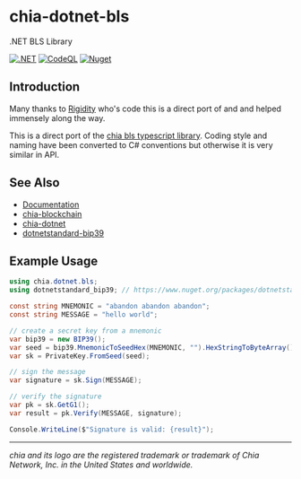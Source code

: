 # chia-dotnet-bls

.NET BLS Library

[![.NET](https://github.com/dkackman/chia-dotnet-bls/actions/workflows/dotnet.yml/badge.svg)](https://github.com/dkackman/chia-dotnet-bls/actions/workflows/dotnet.yml)
[![CodeQL](https://github.com/dkackman/chia-dotnet-bls/actions/workflows/github-code-scanning/codeql/badge.svg)](https://github.com/dkackman/chia-dotnet-bls/actions/workflows/github-code-scanning/codeql)
[![Nuget](https://img.shields.io/nuget/dt/chia-dotnet-bls)](https://www.nuget.org/packages/chia-dotnet-bls/)

## Introduction

Many thanks to [Rigidity](https://github.com/Rigidity) who's code this is a direct port of and and helped immensely along the way.

This is a direct port of the [chia bls typescript library](https://github.com/Chia-Network/node-chia-bls). Coding style and naming have been converted to C# conventions but otherwise it is very similar in API.

## See Also

- [Documentation](https://dkackman.github.io/chia-dotnet-bls/)
- [chia-blockchain](https://chia.net)
- [chia-dotnet](https://www.nuget.org/packages/chia-dotnet/)
- [dotnetstandard-bip39](https://www.nuget.org/packages/dotnetstandard-bip39/)

## Example Usage

```csharp
using chia.dotnet.bls;
using dotnetstandard_bip39; // https://www.nuget.org/packages/dotnetstandard-bip39/

const string MNEMONIC = "abandon abandon abandon";
const string MESSAGE = "hello world";

// create a secret key from a mnemonic
var bip39 = new BIP39();
var seed = bip39.MnemonicToSeedHex(MNEMONIC, "").HexStringToByteArray();
var sk = PrivateKey.FromSeed(seed);

// sign the message
var signature = sk.Sign(MESSAGE);

// verify the signature
var pk = sk.GetG1();
var result = pk.Verify(MESSAGE, signature);

Console.WriteLine($"Signature is valid: {result}");
```

___

_chia and its logo are the registered trademark or trademark of Chia Network, Inc. in the United States and worldwide._
